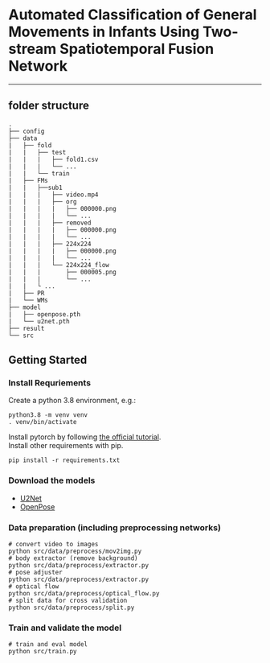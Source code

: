 # Automated Classification of General Movements in Infants Using Two-stream Spatiotemporal Fusion Network
---

## folder structure
```
.
├── config         
├── data
|   ├── fold
|   |   ├── test
|   |   |   ├── fold1.csv
|   |   |   └── ...
|   |   └── train        
|   ├── FMs
|   |   ├──sub1
|   |   |   ├── video.mp4                
|   |   |   ├── org
|   |   |   |   ├── 000000.png
|   |   |   |   └── ...
|   |   |   ├── removed
|   |   |   |   ├── 000000.png
|   |   |   |   └── ...
|   |   |   ├── 224x224
|   |   |   |   ├── 000000.png
|   |   |   |   └── ...
|   |   |   └── 224x224_flow
|   |   |       ├── 000005.png
|   |   |       └── ...
|   |   └ ...
|   ├── PR
|   └── WMs
├── model
|   ├── openpose.pth
|   └── u2net.pth   
├── result      
└── src
```
## Getting Started
### Install Requriements
Create a python 3.8 environment, e.g.:<br>
```
python3.8 -m venv venv
. venv/bin/activate
```
Install pytorch by following [the official tutorial](https://pytorch.org/get-started/locally/).<br>
Install other requirements with pip.<br>
```
pip install -r requirements.txt
```
### Download the models
- [U2Net](https://drive.google.com/file/d/1ao1ovG1Qtx4b7EoskHXmi2E9rp5CHLcZ/view)
- [OpenPose](https://drive.google.com/file/d/1EULkcH_hhSU28qVc1jSJpCh2hGOrzpjK/view)
### Data preparation (including preprocessing networks)
```
# convert video to images
python src/data/preprocess/mov2img.py
# body extractor (remove background)
python src/data/preprocess/extractor.py
# pose adjuster
python src/data/preprocess/extractor.py
# optical flow
python src/data/preprocess/optical_flow.py
# split data for cross validation
python src/data/preprocess/split.py
```
### Train and validate the model
```
# train and eval model
python src/train.py
```
